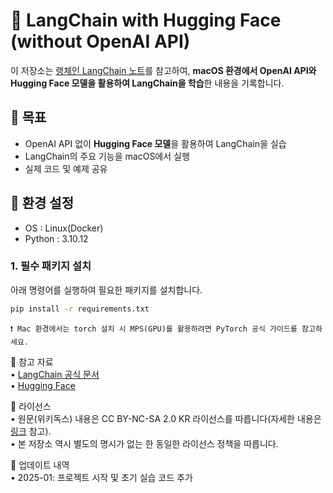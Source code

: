 # 📖 LangChain with Hugging Face (without OpenAI API)

이 저장소는 [랭체인 LangChain 노트](https://wikidocs.net/250954)를 참고하여, **macOS 환경에서 OpenAI API와 Hugging Face 모델을 활용하여 LangChain을 학습**한 내용을 기록합니다.

## 🚀 목표
- OpenAI API 없이 **Hugging Face 모델**을 활용하여 LangChain을 실습
- LangChain의 주요 기능을 macOS에서 실행
- 실제 코드 및 예제 공유

## 📌 환경 설정

- OS : Linux(Docker)
- Python : 3.10.12

### 1. 필수 패키지 설치
아래 명령어를 실행하여 필요한 패키지를 설치합니다.

```bash
pip install -r requirements.txt
```

	❗ Mac 환경에서는 torch 설치 시 MPS(GPU)를 활용하려면 PyTorch 공식 가이드를 참고하세요.

<!-- 2. Hugging Face API 키 설정

Hugging Face Hub에서 API 키를 생성한 후 .env 파일에 저장합니다.

```bash
HUGGINGFACEHUB_API_TOKEN=your_huggingface_api_key
```

또는 Python 코드에서 직접 설정할 수도 있습니다.

```python
import os
os.environ["HUGGINGFACEHUB_API_TOKEN"] = "your_huggingface_api_key"
``` -->

<!-- 📚 주요 학습 내용

섹션	내용
1️⃣ LangChain 기본 개념	LangChain의 핵심 개념 정리
2️⃣ 프롬프트 엔지니어링	LangChain에서의 프롬프트 템플릿 활용
3️⃣ LLM 연결 (Hugging Face)	transformers 라이브러리를 이용하여 LLM 실행
4️⃣ 문서 로딩 및 검색	LangChain의 DocumentLoader, VectorStore 활용
5️⃣ 체인(Chain) 사용법	LangChain에서 여러 컴포넌트 연결하기
6️⃣ Hugging Face Embeddings	sentence-transformers를 사용한 임베딩 생성
7️⃣ 질의응답 시스템 구축	RAG(Retrieval-Augmented Generation) 구현 -->

📌 참고 자료 </br>
	•	[LangChain 공식 문서](https://wikidocs.net/250954) </br>
	•	[Hugging Face](https://huggingface.co/) </br>

🪪 라이선스 </br>
	•	원문(위키독스) 내용은 CC BY-NC-SA 2.0 KR 라이선스를 따릅니다(자세한 내용은 [링크](https://wikidocs.net/250954) 참고). </br>
	•	본 저장소 역시 별도의 명시가 없는 한 동일한 라이선스 정책을 따릅니다. </br>

📢 업데이트 내역 </br>
	•	2025-01: 프로젝트 시작 및 초기 실습 코드 추가